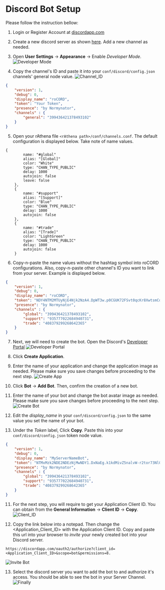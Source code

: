 # Discord Bot Setup
Please follow the instruction bellow:

1. Login or Register Account at [discordapp.com](https://discordapp.com/)
2. Create a new discord server as shown [here](https://www.howtogeek.com/364075/how-to-create-set-up-and-manage-your-discord-server/). Add a new channel as needed.
3. Open **User Settings** -> **Appearance** -> Enable _Developer Mode_.
![Developer Mode](images/dev.PNG)

4. Copy the channel's ID and paste it into your `conf/discord/config.json` channels' general node value.
![Channel_ID](images/dd0.PNG)
```json
{
    "version": 1,
    "debug": 0,
    "display_name": "roCORD",
    "token": "Your Token",
    "presence": "by Normynator",
    "channels" : {
        "general": "399436421378493102"
    }
}
```
5. Open your rAthena file `<rAthena path>/conf/channels.conf`. The default configuration is displayed below. Take note of name values.
```
{
		name: "#global"
		alias: "[Global]"
		color: "White"
		type: "CHAN_TYPE_PUBLIC"
		delay: 1000
		autojoin: false
		leave: false
	},
	{
		name: "#support"
		alias: "[Support]"
		color: "Blue"
		type: "CHAN_TYPE_PUBLIC"
		delay: 1000
		autojoin: false
	},
	{
		name: "#trade"
		alias: "[Trade]"
		color: "LightGreen"
		type: "CHAN_TYPE_PUBLIC"
		delay: 1000
		autojoin: false
	}
```
  
6. Copy-n-paste the name values without the hashtag symbol into roCORD configurations. Also, copy-n-paste other channel's ID you want to link from your server. Example is displayed below.
```json
{
    "version": 1,
    "debug": 0,
    "display_name": "roCORD",
    "token": "NDY4NTM2MTUyNjE4Njk2NzA4.DpWT3w.p0CGUK72FSvt0qcKr8XwtsmCdNE",
    "presence": "by Normynator",
    "channels" : {
        "global": "399436421378493102",
        "support": "935777022684940731",
        "trade": "408379299268642365"
    }
}
```

7. Next, we will need to create the bot. Open the Discord's [Developer Portal](https://discordapp.com/developers/applications/)
![Developer Portal](images/dd1.PNG)

6. Click **Create Application**.
7. Enter the name of your application and change the application image as needed. Please make sure you save changes before proceeding to the next step.
![Create App](images/dd2.PNG)

8. Click **Bot** -> **Add Bot**. Then, confirm the creation of a new bot.
9. Enter the name of your bot and change the bot avatar image as needed. Please make sure you save changes before proceeding to the next step.
![Create Bot](images/dd3.PNG)

10. Edit the _display_name_ in your `conf/discord/config.json` to the same value you set the name of your bot.
11. Under the _Token_ label,  Click **Copy**. Paste this into your `conf/discord/config.json` token node value.
```json
{
    "version": 1,
    "debug": 0,
    "display_name": "MyServerNameBot",
    "token": "NTMxMzk2NDE2NDEzNjMwNDY1.DxNaEg.k1kdMivZ5nalvW-r2tor73Nl0pU",
    "presence": "by Normynator",
    "channels" : {
        "global": "399436421378493102",
        "support": "935777022684940731",
        "trade": "408379299268642365"
    }
}
```
11. For the next step, you will require to get your Application Client ID. You can obtain from the **General Information** -> **Client ID** -> **Copy**.
![Client_ID](images/dd4.PNG)


12. Copy the link below into a notepad. Then change the <Application_Client_ID> with the Application Client ID. Copy and paste this url into your browser to _invite_ your newly created bot into your Discord server.
```
https://discordapp.com/oauth2/authorize?client_id=<Application_Client_ID>&scope=bot&permissions=8.
```
![Invite Bot](images/dd5.PNG)

13. Select the discord server you want to add the bot to and authorize it's access. You should be able to see the bot in your Server Channel.
![Finally](images/dd6.PNG)


